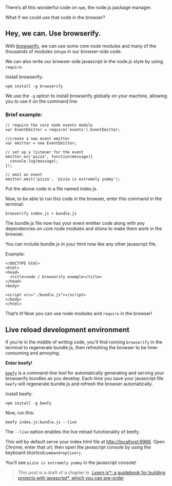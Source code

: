 There’s all this wonderful code on `npm`, the node.js package manager.

What if we could use that code in the browser?

## Hey, we can. Use browserify.

With [browserify][1], we can use some core node modules and many of the
thousands of modules on`npm` in our browser-side code.

We can also write our browser-side javascript in the node.js style by using 
`require`.

Install browserify:

    npm install -g browserify

We use the `-g` option to install browserify globally on your machine, allowing
you to use it on the command line.

### Brief example:

    // require the core node events module
    var EventEmitter = require('events').EventEmitter;
    
    //create a new event emitter
    var emitter = new EventEmitter;
    
    // set up a listener for the event
    emitter.on('pizza', function(message){
      console.log(message);
    });
    
    // emit an event
    emitter.emit('pizza', 'pizza is extremely yummy');

Put the above code in a file named index.js.

Now, to be able to run this code in the browser, enter this command in the
terminal:

    browserify index.js > bundle.js

The bundle.js file now has your event emitter code along with any dependencies
on core node modules and shims to make them work in the browser.

You can include bundle.js in your html now like any other javascript file.

Example:

    <!DOCTYPE html>
    <html>
    <head>
      <title>node / browserify example</title>
    </head>
    <body>
    
    <script src="./bundle.js"></script>
    </body>
    </html>

That’s it! Now you can use node modules and `require` in the browser!

## Live reload development environment

If you’re in the middle of writing code, you’ll find running `browserify` in
the terminal to regenerate bundle.js, then refreshing the browser to be time-
consuming and annoying.

**Enter beefy!**

[`beefy`][2] is a command-line tool for automatically generating and serving
your browserify bundles as you develop. Each time you save your javascript file
`beefy` will regenerate bundle.js and refresh the browser automatically.

Install beefy:

    npm install -g beefy

Now, run this:

    beefy index.js:bundle.js --live

The `--live` option enables the live reload functionality of beefy.

This will by default serve your index.html file at <http://localhost:9966>.
Open Chrome, enter that url, then open the javascript console by using the 
keyboard shortcut`command+option+j`.

You’ll see `pizza is extremely yummy` in the javascript console!

> This post is a draft of a chapter in 
> [*Learn.js**: a guidebook for building projects with javascript*, which you can pre-order][3]
>

 [1]: https://github.com/substack/node-browserify
 [2]: https://github.com/chrisdickinson/beefy "beefy"
 [3]: http://learnjs.io "learn.js"